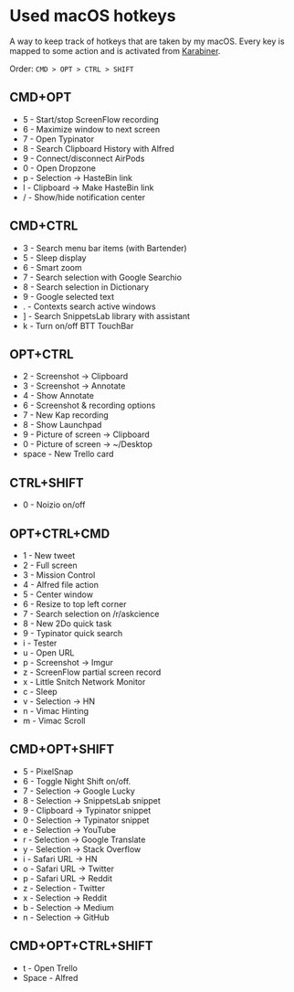 # Used macOS hotkeys

A way to keep track of hotkeys that are taken by my macOS. Every key is mapped to some action and is activated from [Karabiner](../macOS/apps/karabiner/karabiner.md).

Order: `CMD > OPT > CTRL > SHIFT`

## CMD+OPT

- 5 - Start/stop ScreenFlow recording
- 6 - Maximize window to next screen
- 7 - Open Typinator
- 8 - Search Clipboard History with Alfred
- 9 - Connect/disconnect AirPods
- 0 - Open Dropzone
- p - Selection -> HasteBin link
- l - Clipboard -> Make HasteBin link
- / - Show/hide notification center

## CMD+CTRL

- 3 - Search menu bar items (with Bartender)
- 5 - Sleep display
- 6 - Smart zoom
- 7 - Search selection with Google Searchio
- 8 - Search selection in Dictionary
- 9 - Google selected text
- . - Contexts search active windows
- ] - Search SnippetsLab library with assistant
- k - Turn on/off BTT TouchBar

## OPT+CTRL

- 2 - Screenshot -> Clipboard
- 3 - Screenshot -> Annotate
- 4 - Show Annotate
- 6 - Screenshot & recording options
- 7 - New Kap recording
- 8 - Show Launchpad
- 9 - Picture of screen -> Clipboard
- 0 - Picture of screen -> ~/Desktop
- space - New Trello card

## CTRL+SHIFT

- 0 - Noizio on/off

## OPT+CTRL+CMD

- 1 - New tweet
- 2 - Full screen
- 3 - Mission Control
- 4 - Alfred file action
- 5 - Center window
- 6 - Resize to top left corner
- 7 - Search selection on /r/askcience
- 8 - New 2Do quick task
- 9 - Typinator quick search
- i - Tester
- u - Open URL
- p - Screenshot -> Imgur
- z - ScreenFlow partial screen record
- x - Little Snitch Network Monitor
- c - Sleep
- v - Selection -> HN
- n - Vimac Hinting
- m - Vimac Scroll

## CMD+OPT+SHIFT

- 5 - PixelSnap
- 6 - Toggle Night Shift on/off.
- 7 - Selection -> Google Lucky
- 8 - Selection -> SnippetsLab snippet
- 9 - Clipboard -> Typinator snippet
- 0 - Selection -> Typinator snippet
- e - Selection -> YouTube
- r - Selection -> Google Translate
- y - Selection -> Stack Overflow
- i - Safari URL -> HN
- o - Safari URL -> Twitter
- p - Safari URL -> Reddit
- z - Selection - Twitter
- x - Selection -> Reddit
- b - Selection -> Medium
- n - Selection -> GitHub

## CMD+OPT+CTRL+SHIFT

- t - Open Trello
- Space - Alfred
